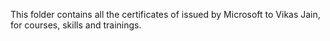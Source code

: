 This folder contains all the certificates of issued by Microsoft to Vikas Jain, for courses, skills and trainings.
